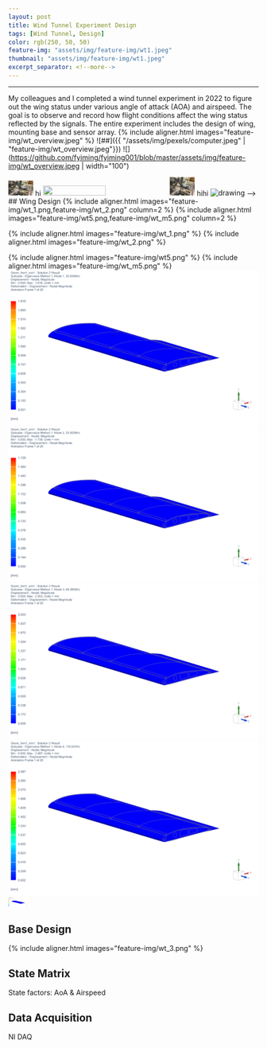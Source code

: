 ```yaml
---
layout: post
title: Wind Tunnel Experiment Design
tags: [Wind Tunnel, Design]
color: rgb(250, 50, 50)
feature-img: "assets/img/feature-img/wt1.jpeg"
thumbnail: "assets/img/feature-img/wt1.jpeg"
excerpt_separator: <!--more-->
---
```


---
My colleagues and I completed a wind tunnel experiment in 2022 to figure out the wing status under various angle of attack (AOA) and airspeed. The goal is to observe and record how flight conditions affect the wing status reflected by the signals. The entire experiment includes the design of wing, mounting base and sensor array.
{% include aligner.html images="feature-img/wt_overview.jpeg" %}
![##]({{ "/assets/img/pexels/computer.jpeg" | "feature-img/wt_overview.jpeg"}})
![](https://github.com/fyiming/fyiming001/blob/master/assets/img/feature-img/wt_overview.jpeg | width="100")
<!-- {% include aligner.html images="feature-img/wt_overview.jpeg" % width="50"}
1
{% include aligner.html images="feature-img/wt_overview.jpeg" width="50"% }
<!-- ![](https://github.com/fyiming/fyiming001/blob/master/assets/img/feature-img/wt_overview.jpeg | width=100) -->
<img src="https://github.com/fyiming/fyiming001/blob/master/assets/img/feature-img/wt_overview.jpeg"  width="50" height="30">
hi
<img src="feature-img/wt_overview.jpeg"  width=50% height=50%>
<img src="https://github.com/fyiming/fyiming001/blob/master/assets/img/feature-img/wt_overview.jpeg" alt="drawing" width="50"/>
hihi
<img src="feature-img/wt_overview.jpeg" alt="drawing" width="20"/> -->
## Wing Design
{% include aligner.html images="feature-img/wt_1.png,feature-img/wt_2.png" column=2 %}
{% include aligner.html images="feature-img/wt5.png,feature-img/wt_m5.png" column=2 %}

{% include aligner.html images="feature-img/wt_1.png" %}
{% include aligner.html images="feature-img/wt_2.png" %}

{% include aligner.html images="feature-img/wt5.png" %}
{% include aligner.html images="feature-img/wt_m5.png" %}
![](https://github.com/fyiming/fyiming001/blob/master/assets/img/feature-img/image42.gif)
![](https://github.com/fyiming/fyiming001/blob/master/assets/img/feature-img/image43.gif)
![](https://github.com/fyiming/fyiming001/blob/master/assets/img/feature-img/image44.gif)
![](https://github.com/fyiming/fyiming001/blob/master/assets/img/feature-img/image45.gif)
<img src="https://github.com/fyiming/fyiming001/blob/master/assets/img/feature-img/image45.gif" width="40" height="20" />



## Base Design

{% include aligner.html images="feature-img/wt_3.png" %}

## State Matrix

State factors: AoA & Airspeed

## Data Acquisition

NI DAQ

